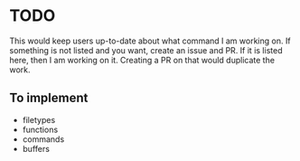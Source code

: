 # TODO

This would keep users up-to-date about what command I am working on. If
something is not listed and you want, create an issue and PR. If it is listed
here, then I am working on it. Creating a PR on that would duplicate the work.

## To implement

- filetypes
- functions
- commands
- buffers
